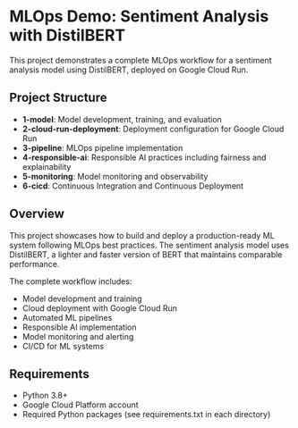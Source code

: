 # MLOps Demo: Sentiment Analysis with DistilBERT

This project demonstrates a complete MLOps workflow for a sentiment analysis model using DistilBERT, deployed on Google Cloud Run.

## Project Structure

- **1-model**: Model development, training, and evaluation
- **2-cloud-run-deployment**: Deployment configuration for Google Cloud Run
- **3-pipeline**: MLOps pipeline implementation
- **4-responsible-ai**: Responsible AI practices including fairness and explainability
- **5-monitoring**: Model monitoring and observability
- **6-cicd**: Continuous Integration and Continuous Deployment

## Overview

This project showcases how to build and deploy a production-ready ML system following MLOps best practices. The sentiment analysis model uses DistilBERT, a lighter and faster version of BERT that maintains comparable performance.

The complete workflow includes:
- Model development and training
- Cloud deployment with Google Cloud Run
- Automated ML pipelines
- Responsible AI implementation
- Model monitoring and alerting
- CI/CD for ML systems

## Requirements

- Python 3.8+
- Google Cloud Platform account
- Required Python packages (see requirements.txt in each directory) 